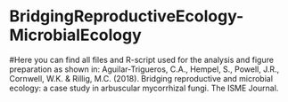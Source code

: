 # BridgingReproductiveEcology-MicrobialEcology

#Here you can find all files and R-script used for the analysis and figure preparation as shown in: Aguilar-Trigueros, C.A., Hempel, S., Powell, J.R., Cornwell, W.K. & Rillig, M.C. (2018). Bridging reproductive and microbial ecology: a case study in arbuscular mycorrhizal fungi. The ISME Journal.
